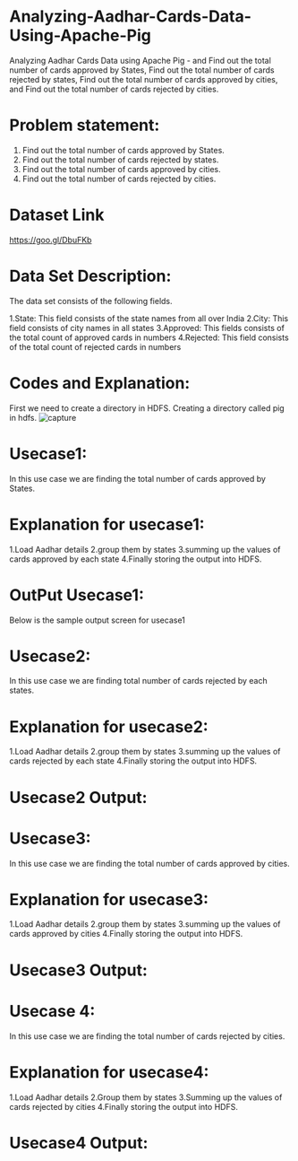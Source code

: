 # Analyzing-Aadhar-Cards-Data-Using-Apache-Pig
Analyzing Aadhar Cards Data using Apache Pig - and Find out the total number of cards approved by States, Find out the total number of cards rejected by states, Find out the total number of cards approved by cities, and Find out the total number of cards rejected by cities.
# Problem statement:
1. Find out the total number of cards approved by States.
2. Find out the total number of cards rejected by states.
3. Find out the total number of cards approved by cities.
4. Find out the total number of cards rejected by cities.

# Dataset Link
https://goo.gl/DbuFKb

# Data Set Description:
The data set consists of the following fields.

1.State: This field consists of the state names from all over India
2.City: This field consists of city names in all states
3.Approved: This fields consists of the total count of approved cards in numbers
4.Rejected: This field consists of the total count of rejected cards in numbers

# Codes and Explanation:
First we need to create a directory in HDFS. Creating a directory called pig in hdfs.
![capture](https://user-images.githubusercontent.com/26787806/51824122-6eabb200-2307-11e9-8306-10672bd896a0.PNG)

# Usecase1:
In this use case we are finding the total number of cards approved by States.

# Explanation for usecase1:
1.Load Aadhar details
2.group them by states
3.summing up the values of cards approved by each state
4.Finally storing the output into HDFS.

# OutPut Usecase1:
Below is the sample output screen for usecase1

# Usecase2:
In this use case we are finding total number of cards rejected by each states.

# Explanation for usecase2:
1.Load Aadhar details
2.group them by states
3.summing up the values of cards rejected by each state
4.Finally storing the output into HDFS.

# Usecase2 Output:

# Usecase3:
In this use case we are finding the total number of cards approved by cities.

# Explanation for usecase3:
1.Load Aadhar details
2.group them by states
3.summing up the values of cards approved by cities
4.Finally storing the output into HDFS.

# Usecase3 Output:

# Usecase 4:
In this use case we are finding the total number of cards rejected by cities.

# Explanation for usecase4:
1.Load Aadhar details
2.Group them by states
3.Summing up the values of cards rejected by cities
4.Finally storing the output into HDFS.

# Usecase4 Output:
